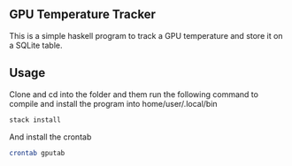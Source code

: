 ## GPU Temperature Tracker

This is a simple haskell program to track a GPU temperature and store it on a SQLite table.

## Usage

Clone and cd into the folder and them run the following command to compile and install the program into home/user/.local/bin

```bash
stack install
```

And install the crontab

```bash
crontab gputab
```
